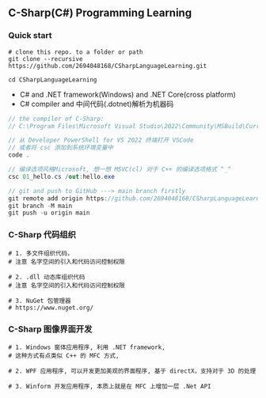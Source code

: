 ## C-Sharp(C#) Programming Learning


### Quick start

```shell
# clone this repo. to a folder or path
git clone --recursive https://github.com/2694048168/CSharpLanguageLearning.git

cd CSharpLanguageLearning
```

- C# and .NET framework(Windows) and .NET Core(cross platform)
- C# compiler and 中间代码(.dotnet)解析为机器码

```C#
// the compiler of C-Sharp:
// C:\Program Files\Microsoft Visual Studio\2022\Community\MSBuild\Current\Bin\Roslyn\csc.exe

// 从 Developer PowerShell for VS 2022 终端打开 VSCode
// 或者将 csc 添加到系统环境变量中
code .

// 编译选项风格Microsoft, 想一想 MSVC(cl) 对于 C++ 的编译选项格式 ^_^
csc 01_hello.cs /out:hello.exe

// git and push to GitHub ---> main branch firstly
git remote add origin https://github.com/2694048168/CSharpLanguageLearning.git
git branch -M main
git push -u origin main
```


### C-Sharp 代码组织

```shell
# 1. 多文件组织代码，
# 注意 名字空间的引入和代码访问控制权限

# 2. .dll 动态库组织代码
# 注意 名字空间的引入和代码访问控制权限

# 3. NuGet 包管理器
# https://www.nuget.org/
```

### C-Sharp 图像界面开发

```shell
# 1. Windows 窗体应用程序, 利用 .NET framework,
# 这种方式有点类似 C++ 的 MFC 方式,

# 2. WPF 应用程序, 可以开发更加美观的界面程序, 基于 directX，支持对于 3D 的处理

# 3. Winform 开发应用程序, 本质上就是在 MFC 上增加一层 .Net API
```

